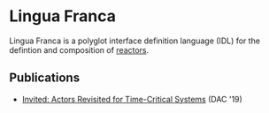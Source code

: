 # Lingua Franca

Lingua Franca is a polyglot interface definition language (IDL) for the defintion and composition of [reactors](https://github.com/icyphy/lingua-franca/wiki/reactors).

## Publications
- [Invited: Actors Revisited for Time-Critical Systems](https://ptolemy.berkeley.edu/publications/papers/19/LohstrohEtAl_Reactors_DAC_2019.pdf) (DAC '19)
